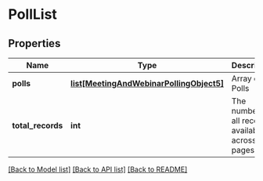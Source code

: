 # PollList

## Properties
Name | Type | Description | Notes
------------ | ------------- | ------------- | -------------
**polls** | [**list[MeetingAndWebinarPollingObject5]**](MeetingAndWebinarPollingObject5.md) | Array of Polls | [optional] 
**total_records** | **int** | The number of all records available across pages | [optional] 

[[Back to Model list]](../README.md#documentation-for-models) [[Back to API list]](../README.md#documentation-for-api-endpoints) [[Back to README]](../README.md)

